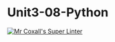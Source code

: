 # Unit3-08-Python
[![Mr Coxall's Super Linter](https://github.com/ICS3U-C-Programming-Val-I/Unit3-08-Python/workflows/Mr%20Coxall's%20Super%20Linter/badge.svg)](https://github.com/ICS3U-C-Programming-Val-I/Unit3-08-Python/actions/)
